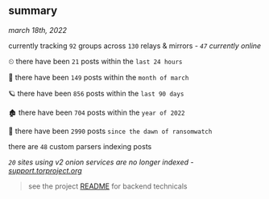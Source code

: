 
## summary
_march 18th, 2022_

currently tracking `92` groups across `130` relays & mirrors - _`47` currently online_

⏲ there have been `21` posts within the `last 24 hours`

🦈 there have been `149` posts within the `month of march`

🪐 there have been `856` posts within the `last 90 days`

🏚 there have been `704` posts within the `year of 2022`

🦕 there have been `2990` posts `since the dawn of ransomwatch`

there are `48` custom parsers indexing posts

_`20` sites using v2 onion services are no longer indexed - [support.torproject.org](https://support.torproject.org/onionservices/v2-deprecation/)_

> see the project [README](https://github.com/thetanz/ransomwatch#ransomwatch--) for backend technicals
